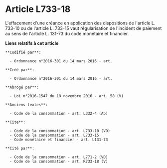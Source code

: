 # Article L733-18

L'effacement d'une créance en application des dispositions de l'article L. 733-10 ou de l'article L. 733-15 vaut
régularisation de l'incident de paiement au sens de l'article L. 131-73 du code monétaire et financier.

**Liens relatifs à cet article**

	**Codifié par**:

	  - Ordonnance n°2016-301 du 14 mars 2016 - art.

	**Créé par**:

	  - Ordonnance n°2016-301 du 14 mars 2016 - art.

	**Abrogé par**:

	  - Loi n°2016-1547 du 18 novembre 2016 - art. 58 (V)

	**Anciens textes**:

	  - Code de la consommation - art. L332-4 (Ab)

	**Cite**:

	  - Code de la consommation - art. L733-10 (VD)
	  - Code de la consommation - art. L733-15
	  - Code monétaire et financier - art. L131-73

	**Cité par**:

	  - Code de la consommation - art. L771-2 (VD)
	  - Code de la consommation - art. R733-18 (V)
